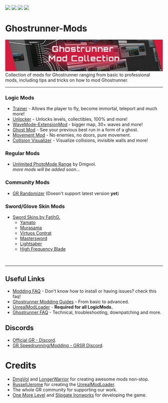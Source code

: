 ![](https://img.shields.io/badge/Dharma-MODDED-green) [![](https://img.shields.io/badge/Discord-GRSR-%237289da)](https://discord.com/invite/eZRz3Q5) [![](https://img.shields.io/badge/Discord-discord.gg/ghostrunner-%237289da)](https://discord.gg/ghostrunner) 
[![](https://img.shields.io/badge/Guide-How%20to%20Mod-orange)](https://github.com/Dmgvol/GR_Guides)
# Ghostrunner-Mods
![](Images/banner.png)</br>
Collection of mods for Ghostrunner ranging from basic to professional mods, including tips and tricks on how to mod Ghostrunner.

---

### Logic Mods
- [Trainer](./LogicMods/Trainer/trainer.md) - Allows the player to fly, become immortal, teleport and much more!
- [Unlocker](./LogicMods/Unlocker/unlocker.md) - Unlocks levels, collectibles, 100% and more!
- [WaveMode-ExtensionMod](./LogicMods/WaveMod/wavemod.md) - bigger map, 30+ waves and more!
- [Ghost Mod](./LogicMods/GhostMod/ghostmod.md) - See your previous best run in a form of a ghost.
- [Movement Mod](./LogicMods/MovementMod/movementmod.md) - No enemies, no doors, pure movement.
- [Collision Visualizer](./LogicMods/VisualizerMod/VisualizerMod.md) - Visualize collisions, invisible walls and more!


### Regular Mods
- [Unlimited PhotoMode Range](https://github.com/Dmgvol/Ghostrunner-Mods/raw/main/RegularMods/PhotoModeExtended_P.pak) by Dmgvol.
</br>_more mods will be added soon..._


### Community Mods
- [GR Randomizer](https://github.com/Dmgvol/GhostrunnerRNG) (Doesn't support latest version **yet**)

### Sword/Glove Skin Mods
- [Sword Skins by FatihG.](./RegularMods/FatihG%20Mods/FatihG-Mods.md/)
  - [Yamato](https://github.com/Dmgvol/Ghostrunner-Mods/blob/main/RegularMods/FatihG%20Mods/FatihG-Mods.md#yamato)
  - [Murasama](https://github.com/Dmgvol/Ghostrunner-Mods/blob/main/RegularMods/FatihG%20Mods/FatihG-Mods.md#murasama)
  - [Virtuos Contrat](https://github.com/Dmgvol/Ghostrunner-Mods/blob/main/RegularMods/FatihG%20Mods/FatihG-Mods.md#virtuos-contrat)
  - [Mastersword](https://github.com/Dmgvol/Ghostrunner-Mods/blob/main/RegularMods/FatihG%20Mods/FatihG-Mods.md#mastersword)
  - [Lightsaber](https://github.com/Dmgvol/Ghostrunner-Mods/blob/main/RegularMods/FatihG%20Mods/FatihG-Mods.md#lightsaber)
  - [High Frequency Blade](https://github.com/Dmgvol/Ghostrunner-Mods/blob/main/RegularMods/FatihG%20Mods/FatihG-Mods.md#lightsaber)

</br>

---


## Useful Links
- [Modding FAQ](./modding-faq.md) - Don't know how to install or having issues? check this faq!
- [Ghostrunner Modding Guides](https://github.com/Dmgvol/GR_Guides) - From basic to advanced.
- [UnrealModLoader](https://github.com/RussellJerome/UnrealModLoader) - **Required for all LogicMods.**
- [Ghostrunner FAQ](https://github.com/Kellegram/Ghostrunner_faq) - Technical, troubleshooting, downpatching and more.

## Discords
- [Official GR - Discord](https://discord.com/invite/Ghostrunner).
- [GR Speedrunning/Modding - GRSR Discord](https://discord.com/invite/gYGgtzC5s2).


# Credits
- [DmgVol](https://github.com/Dmgvol/) and [LongerWarrior](https://github.com/longerwarrior/) for creating awesome mods non-stop.
- [RussellJerome]() for creating the [UnrealModLoader](https://github.com/RussellJerome/UnrealModLoader).
- The whole GR community for supporting our work.
- [One More Level](https://www.omlgames.com/en/home/) and [Slipgate Ironworks](http://slipgate-ironworks.com/) for developing the game.
